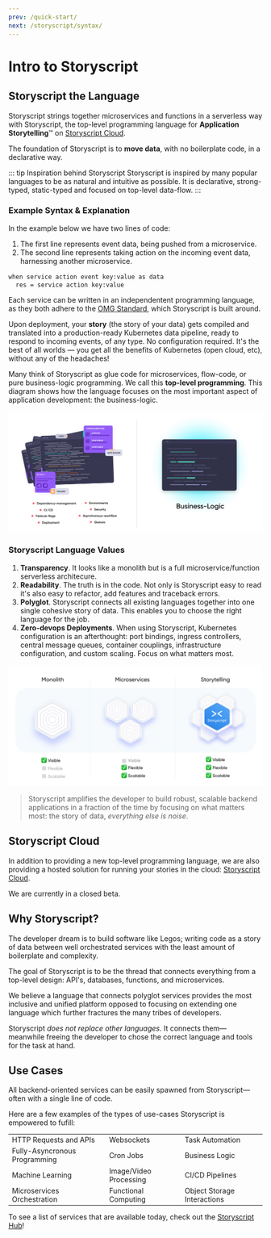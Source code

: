 ```yaml
---
prev: /quick-start/
next: /storyscript/syntax/
---
```


# Intro to Storyscript
## Storyscript the Language

Storyscript strings together microservices and functions in a serverless way with Storyscript, the top-level programming language for **Application Storytelling**™ on [Storyscript Cloud](https://storyscript.io/).


The foundation of Storyscript is to **move data**, with no boilerplate code, in a declarative way.

::: tip Inspiration behind Storyscript
Storyscript is inspired by many popular languages to be as natural and intuitive as possible. It is declarative, strong-typed, static-typed and focused on top-level data-flow.
:::


### Example Syntax & Explanation

In the example below we have two lines of code:

1. The first line represents event data, being pushed from a microservice.
2. The second line represents taking action on the incoming event data, harnessing another microservice.


```story
when service action event key:value as data
  res = service action key:value
```

Each service can be written in an independentent programming language, as they both adhere to the [OMG Standard](https://microservices.guide/), which Storyscript is built around.

Upon deployment, your **story** (the story of your data) gets compiled and translated into a production-ready Kubernetes data pipeline, ready to respond to incoming events, of any type. No configuration required. It's the best of all worlds — you get all the benefits of Kubernetes (open cloud, etc), without any of the headaches!

Many think of Storyscript as glue code for microservices, flow-code, or pure business-logic programming. We call this **top-level programming**. This diagram shows how the language focuses on the most important aspect of application development: the business-logic.


![abstraction](./abstraction.png)

### Storyscript Language Values

1. **Transparency**.
  It looks like a monolith but is a full microservice/function serverless architecure.
1. **Readability**.
  The truth is in the code. Not only is Storyscript easy to read it's also easy to refactor, add features and traceback errors.
1. **Polyglot**.
  Storyscript connects all existing languages together into one single cohesive story of data. This enables you to choose the right language for the job.
1. **Zero-devops Deployments**.
  When using Storyscript, Kubernetes configuration is an afterthought: port bindings, ingress controllers, central message queues, container couplings, infrastructure configuration, and custom scaling. Focus on what matters most.

![stackup](./stackup.png)

> Storyscript amplifies the developer to build robust, scalable backend applications in a fraction of the time by focusing on what matters most: the story of data, *everything else is noise*.

## Storyscript Cloud

In addition to providing a new top-level programming language, we are also providing a hosted solution for running your stories in the cloud: [Storyscript Cloud](https://storyscript.io/).

We are currently in a closed beta.

## Why Storyscript?

The developer dream is to build software like Legos; writing code as a story of data between well orchestrated services with the least amount of boilerplate and complexity.

The goal of Storyscript is to be the thread that connects everything from a top-level design: API's, databases, functions, and microservices.

We believe a language that connects polyglot services provides the most inclusive and unified platform opposed to focusing on extending one language which further fractures the many tribes of developers.

Storyscript *does not replace other languages*. It connects them— meanwhile freeing the developer to chose the correct language and tools for the task at hand.

## Use Cases

All backend-oriented services can be easily spawned from Storyscript— often with a single line of code.

Here are a few examples of the types of use-cases Storyscript is empowered to fufill:

|                               	|                       	|                             	|
|-------------------------------	|------------------------	|-----------------------------	|
| HTTP Requests and APIs        	| Websockets             	| Task Automation             	|
| Fully-Asyncronous Programming 	| Cron Jobs              	| Business Logic              	|
| Machine Learning              	| Image/Video Processing 	| CI/CD Pipelines             	|
| Microservices Orchestration   	| Functional Computing   	| Object Storage Interactions 	|

To see a list of services that are available today, check out the [Storyscript Hub](https://hub.storyscript.io/)!
